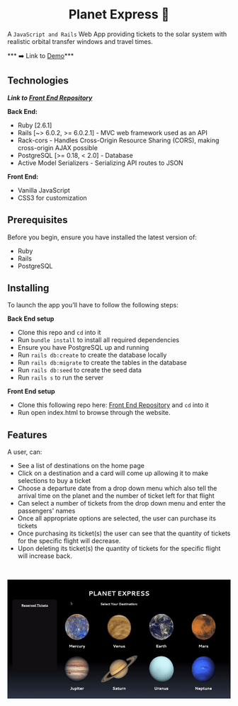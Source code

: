 <h1 align="center">Planet Express 🚀</h1>

A `JavaScript and Rails` Web App providing tickets to the solar system with realistic orbital transfer windows and travel times.<br/>

*** ➡️ Link to [Demo](https://www.youtube.com/watch?v=oP7dmeB0Y3E)***<br/>

## Technologies

***Link to [Front End Repository](https://github.com/valentinem1/Planet-Express-Frontend)***<br/>

**Back End:**
- Ruby [2.6.1]
- Rails [~> 6.0.2, >= 6.0.2.1] - MVC web framework used as an API
- Rack-cors - Handles Cross-Origin Resource Sharing (CORS), making cross-origin AJAX possible
- PostgreSQL [>= 0.18, < 2.0] - Database
- Active Model Serializers - Serializing API routes to JSON

**Front End:** 
- Vanilla JavaScript
- CSS3 for customization

## Prerequisites
Before you begin, ensure you have installed the latest version of:

- Ruby
- Rails
- PostgreSQL

## Installing

To launch the app you'll have to follow the following steps:

**Back End setup**
- Clone this repo and `cd` into it
- Run `bundle install` to install all required dependencies
- Ensure you have PostgreSQL up and running
- Run `rails db:create` to create the database locally
- Run `rails db:migrate` to create the tables in the database
- Run `rails db:seed` to create the seed data
- Run `rails s` to run the server

**Front End setup**
- Clone this following repo here: [Front End Repository](https://github.com/valentinem1/Planet-Express-Frontend) and `cd` into it
- Run open index.html to browse through the website.

## Features

A user, can:
   - See a list of destinations on the home page
   - Click on a destination and a card will come up allowing it to make selections to buy a ticket
   - Choose a departure date from a drop down menu which also tell the arrival time on the planet and the number of ticket left for that flight
   - Can select a number of tickets from the drop down menu and enter the passengers' names
   - Once all appropriate options are selected, the user can purchase its tickets
   - Once purchasing its ticket(s) the user can see that the quantity of tickets for the specific flight will decrease.
   - Upon deleting its ticket(s) the quantity of tickets for the specific flight will increase back.
<br />

![item show page](./images/demo.gif)<br />
